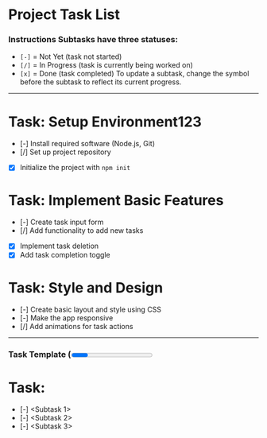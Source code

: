 # Project Task List
### Instructions Subtasks have three statuses:
- `[-]` = Not Yet (task not started)
- `[/]` = In Progress (task is currently being worked on)
- `[x]` = Done (task completed)
To update a subtask, change the symbol before the subtask to reflect its current progress.

--- 

# Task: Setup Environment123
- [-] Install required software (Node.js, Git)
- [/] Set up project repository
- [x] Initialize the project with `npm init`

# Task: Implement Basic Features
- [-] Create task input form
- [/] Add functionality to add new tasks
- [x] Implement task deletion
- [x] Add task completion toggle

# Task: Style and Design
- [-] Create basic layout and style using CSS
- [-] Make the app responsive
- [/] Add animations for task actions

---
### Task Template (<Progress Percentage>%)

# Task: <Task Title>
- [-] <Subtask 1>
- [-] <Subtask 2>
- [-] <Subtask 3>
